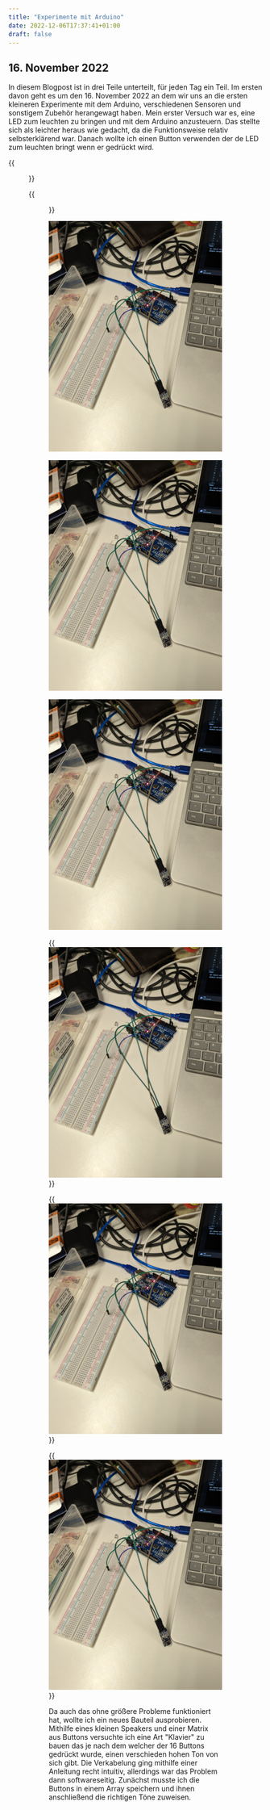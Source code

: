 ```yaml
---
title: "Experimente mit Arduino"
date: 2022-12-06T17:37:41+01:00
draft: false
--- 
```


## 16. November 2022

 In diesem Blogpost ist in drei Teile unterteilt, für jeden Tag ein Teil. Im ersten davon geht es um den 16. November 2022 an dem wir uns an die ersten kleineren Experimente mit dem Arduino, verschiedenen Sensoren und sonstigem Zubehör herangewagt haben. Mein erster Versuch war es, eine LED zum leuchten zu bringen und mit dem Arduino anzusteuern. Das stellte sich als leichter heraus wie gedacht, da die Funktionsweise relativ selbsterklärend war. Danach wollte ich einen Button verwenden der de LED zum leuchten bringt wenn er gedrückt wird. 

{{<figure src="../img/single_btn.jpg"  width="60%"  height="60%">}}

{{<figure src="/img/single_btn.jpg"  width="60%"  height="60%">}}

![single button](/single_btn.jpg)

![single button](/static/single_btn.jpg)

![single button](../../static/single_btn.jpg)

{{<img src="/single_btn.jpg" />}}

{{<img src="/static/single_btn.jpg" />}}

{{<img src="../../static/single_btn.jpg" />}}


 Da auch das ohne größere Probleme funktioniert hat, wollte ich ein neues Bauteil ausprobieren. Mithilfe eines kleinen Speakers und einer Matrix aus Buttons versuchte ich eine Art "Klavier" zu bauen das je nach dem welcher der 16 Buttons gedrückt wurde, einen verschieden hohen Ton von sich gibt. Die Verkabelung ging mithilfe einer Anleitung recht intuitiv, allerdings war das Problem dann softwareseitig. Zunächst musste ich die Buttons in einem Array speichern und ihnen anschließend die richtigen Töne zuweisen. 

## 